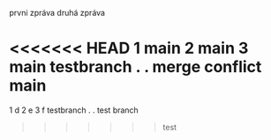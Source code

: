prvni zpráva
druhá zpráva

<<<<<<< HEAD
1 main
2 main
3 main
testbranch
.
.
merge conflict main
=======
1 d
2 e
3 f
testbranch
.
.
test branch
>>>>>>> test
